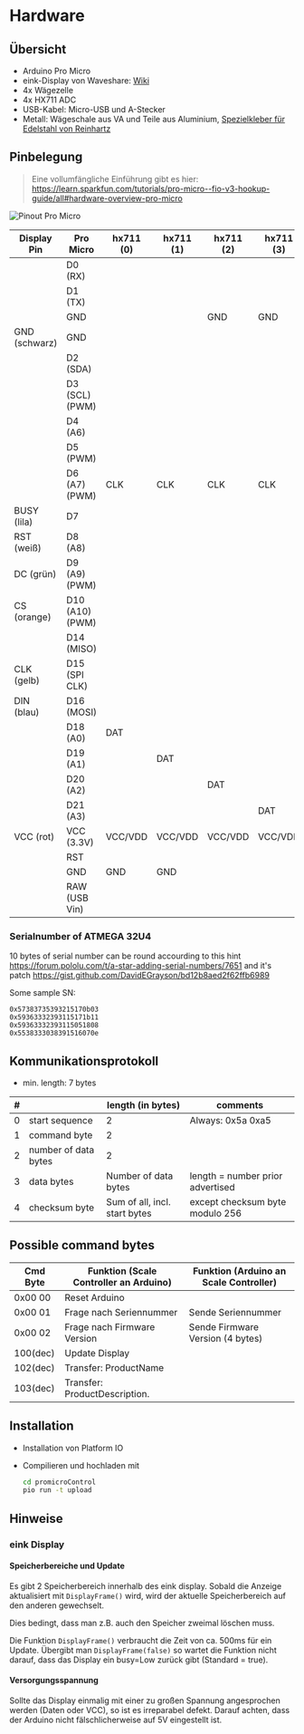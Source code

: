 # Hardware

## Übersicht
- Arduino Pro Micro
- eink-Display von Waveshare: [Wiki](https://www.waveshare.com/wiki/2.9inch_e-Paper_Module)
- 4x Wägezelle
- 4x HX711 ADC
- USB-Kabel: Micro-USB und A-Stecker
- Metall: Wägeschale aus VA und Teile aus Aluminium, [Spezielkleber für Edelstahl von Reinhartz](https://www.shop.kleinteileversand.de/spezialkleber-fuer-edelstahl.html)

## Pinbelegung

> Eine vollumfängliche Einführung gibt es hier: https://learn.sparkfun.com/tutorials/pro-micro--fio-v3-hookup-guide/all#hardware-overview-pro-micro

![Pinout Pro Micro](https://cdn.sparkfun.com/assets/9/c/3/c/4/523a1765757b7f5c6e8b4567.png)


| Display Pin | Pro Micro | hx711 (0) | hx711 (1) | hx711 (2) | hx711 (3) |
| ------ | ------ | - | - | - | - |
| | D0 (RX) | 
| | D1 (TX) |
|  | GND |  |  | GND | GND | 
| GND (schwarz) | GND |
| | D2 (SDA) |
| | D3 (SCL) (PWM) |
| | D4 (A6) |  |  |  | 
| | D5 (PWM) | | | | 
| | D6 (A7) (PWM) | CLK | CLK | CLK | CLK |
| BUSY (lila) | D7 |
| RST (weiß) | D8 (A8) | 
| DC (grün) | D9 (A9) (PWM) |
| CS (orange) | D10 (A10) (PWM) |
| | D14 (MISO) |
| CLK (gelb) | D15 (SPI CLK) |
| DIN (blau) | D16 (MOSI) |
| | D18 (A0) | DAT
| | D19 (A1) | | DAT | 
| | D20 (A2) | | | DAT | 
| | D21 (A3) | | | | DAT | 
| VCC (rot) | VCC (3.3V) | VCC/VDD | VCC/VDD | VCC/VDD | VCC/VDD | 
|  | RST |
|  | GND | GND | GND |
|  | RAW (USB Vin) |


### Serialnumber of ATMEGA 32U4

10 bytes of serial number can be round accourding to this hint https://forum.pololu.com/t/a-star-adding-serial-numbers/7651
and it's patch https://gist.github.com/DavidEGrayson/bd12b8aed2f62ffb6989

Some sample SN:
```
0x57383735393215170b03
0x59363332393115171b11
0x59363332393115051808
0x5538333038391516070e
```

## Kommunikationsprotokoll

* min. length: 7 bytes 

| # |                | length (in bytes) | comments |
|---|----------------|-------------------|----------|
| 0 | start sequence | 2      | Always: 0x5a 0xa5 |
| 1 | command byte   | 2      | |
| 2 | number of data bytes    | 2  | |
| 3 | data bytes     | Number of data bytes | length = number prior advertised |
| 4 | checksum byte  | Sum of all, incl. start bytes | except checksum byte modulo 256


## Possible command bytes

| Cmd Byte | Funktion (Scale Controller an Arduino) | Funktion (Arduino an Scale Controller) |
|----------|----------------------------------------|----------------------------------------|
| 0x00 00  | Reset Arduino                          |                                        |
| 0x00 01  | Frage nach Seriennummer                | Sende Seriennummer                     |
| 0x00 02  | Frage nach Firmware Version            | Sende Firmware Version (4 bytes)       |
| 100(dec) | Update Display                         |                                        |
| 102(dec) | Transfer: ProductName                  |                                        |
| 103(dec) | Transfer:  ProductDescription.         |                                        |




## Installation 

- Installation von Platform IO

- Compilieren und hochladen mit 
  ```bash
  cd promicroControl
  pio run -t upload
  ```



## Hinweise

### eink Display

#### Speicherbereiche und Update
Es gibt 2 Speicherbereich innerhalb des eink display. 
Sobald die Anzeige aktualisiert mit `DisplayFrame()` wird, wird der aktuelle Speicherbereich auf den anderen gewechselt.

Dies bedingt, dass man z.B. auch den Speicher zweimal löschen muss.

Die Funktion `DisplayFrame()` verbraucht die Zeit von ca. 500ms für ein Update. Übergibt man `DisplayFrame(false)` so wartet die
Funktion nicht darauf, dass das Display ein busy=Low zurück gibt (Standard = true).

#### Versorgungsspannung
Sollte das Display einmalig mit einer zu großen Spannung angesprochen werden (Daten oder VCC), so ist es irreparabel defekt. Darauf achten, dass der Arduino nicht fälschlicherweise auf 5V eingestellt ist.

